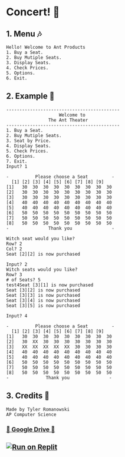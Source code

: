 <h1> Concert! 🎇 </h1>
<h2>1. Menu 🎶</h2>

    Hello! Welcome to Ant Products
    1. Buy a Seat.
    2. Buy Mutiple Seats.
    3. Display Seats.
    4. Check Prices.
    5. Options.
    6. Exit.

<h2>2. Example 🎤</h2>

 
    -------------------------------------------
                        Welcome to 
                    The Ant Theater
    ------------------------------------------- 
    1. Buy a Seat.
    2. Buy Mutiple Seats.
    3. Seat by Price.
    4. Display Seats.
    5. Check Prices.
    6. Options.
    7. Exit. 
    Input? 1

    -          Please choose a Seat         -
      [1] [2] [3] [4] [5] [6] [7] [8] [9]
    [1]   30  30  30  30  30  30  30  30  30
    [2]   30  30  30  30  30  30  30  30  30
    [3]   30  30  30  30  30  30  30  30  30
    [4]   40  40  40  40  40  40  40  40  40
    [5]   40  40  40  40  40  40  40  40  40
    [6]   50  50  50  50  50  50  50  50  50
    [7]   50  50  50  50  50  50  50  50  50
    [8]   50  50  50  50  50  50  50  50  50
    -               Thank you               -

    Witch seat would you like?
    Row? 2
    Col? 2
    Seat [2][2] is now purchased

    Input? 2
    Witch seats would you like?
    Row? 3
    # of Seats? 5
    test4Seat [3][1] is now purchased
    Seat [3][2] is now purchased
    Seat [3][3] is now purchased
    Seat [3][4] is now purchased
    Seat [3][5] is now purchased

    Input? 4

    -          Please choose a Seat         -
      [1] [2] [3] [4] [5] [6] [7] [8] [9]
    [1]   30  30  30  30  30  30  30  30  30
    [2]   30  XX  30  30  30  30  30  30  30
    [3]   XX  XX  XX  XX  XX  30  30  30  30
    [4]   40  40  40  40  40  40  40  40  40
    [5]   40  40  40  40  40  40  40  40  40
    [6]   50  50  50  50  50  50  50  50  50
    [7]   50  50  50  50  50  50  50  50  50
    [8]   50  50  50  50  50  50  50  50  50
    -              Thank you               -

<h2>3. Credits 👏</h2>

    Made by Tyler Romanowski
    AP Computer Science





[<h3> 💾 Google Drive 💾 <h3> ](https://drive.google.com/file/d/1qv5muQt9ls8_pbK57Qdk549F02qUoMsl/view)
[![Run on Replit](https://repl.it/badge/github/tr20229970/Doggy)](https://repl.it/github/tr20229970/Concert)